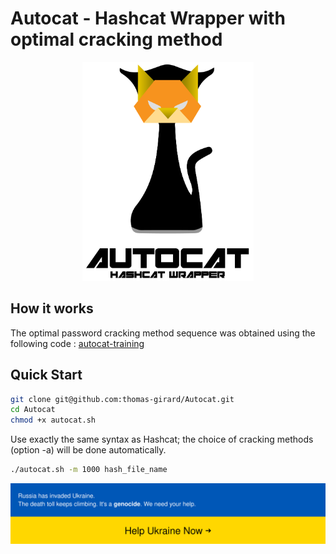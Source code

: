 # Autocat - Hashcat Wrapper with optimal cracking method


<p align="center">
    <img src="img/logo.png" style="height:350px">
</p>

## How it works

The optimal password cracking method sequence was obtained using the following code : [autocat-training](https://github.com/thomas-girard/Autocat-training)


## Quick Start

```bash
git clone git@github.com:thomas-girard/Autocat.git
cd Autocat
chmod +x autocat.sh
```

Use exactly the same syntax as Hashcat; the choice of cracking methods (option -a) will be done automatically.

```bash
./autocat.sh -m 1000 hash_file_name
```


[![Stand With Ukraine](https://raw.githubusercontent.com/vshymanskyy/StandWithUkraine/main/banner2-direct.svg)](https://vshymanskyy.github.io/StandWithUkraine/)